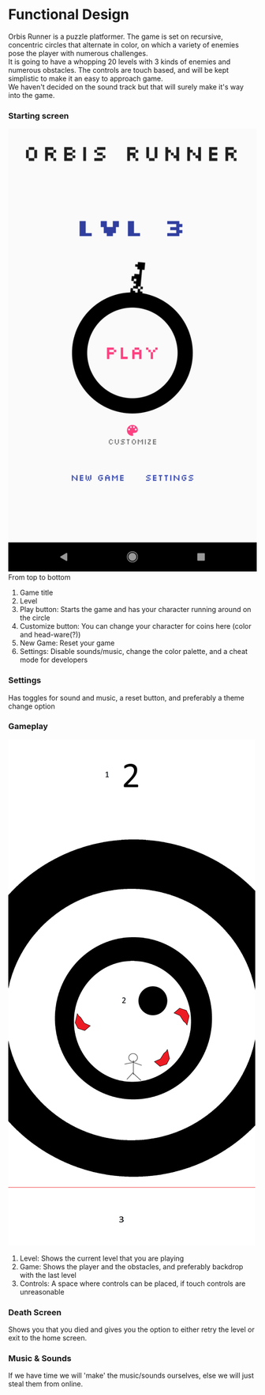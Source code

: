 # Functional Design  
Orbis Runner is a puzzle platformer. The game is set on recursive, concentric circles that alternate in color, on which a variety of enemies pose the player with numerous challenges.  
It is going to have a whopping 20 levels with 3 kinds of enemies and numerous obstacles. The controls are touch based, and will be kept simplistic to make it an easy to approach game.  
We haven't decided on the sound track but that will surely make it's way into the game.  
  
### Starting screen  
![Starting screen draft](start_screen.png)  
From top to bottom  
1. Game title  
2. Level  
3. Play button: Starts the game and has your character running around on the circle  
4. Customize button: You can change your character for coins here (color and head-ware(?))  
5. New Game: Reset your game  
6. Settings: Disable sounds/music, change the color palette, and a cheat mode for developers  
  
### Settings  
Has toggles for sound and music, a reset button, and preferably a theme change option

### Gameplay
![Gameplay screen draft](gameplay_screen.png)
1. Level: Shows the current level that you are playing
2. Game: Shows the player and the obstacles, and preferably backdrop with the last level
3. Controls: A space where controls can be placed, if touch controls are unreasonable

### Death Screen
Shows you that you died and gives you the option to either retry the level or exit to the home screen.

### Music & Sounds
If we have time we will 'make' the music/sounds ourselves, else we will just steal them from online.